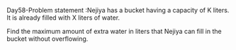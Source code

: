 Day58-Problem statement :Nejiya has a bucket having a capacity of K liters. It is already filled with X liters of water.

Find the maximum amount of extra water in liters that Nejiya can fill in the bucket without overflowing.
